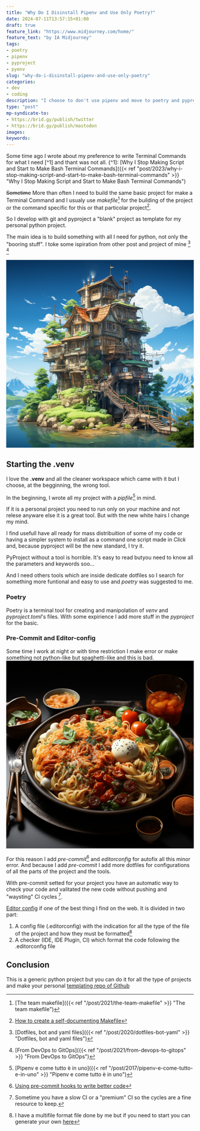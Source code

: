 ```yaml
---
title: "Why Do I Disinstall Pipenv and Use Only Poetry?"
date: 2024-07-11T13:57:15+01:00
draft: true
feature_link: "https://www.midjourney.com/home/"
feature_text: "by IA Midjourney"
tags:
- poetry
- pipenv
- pyproject
- pyenv
slug: "why-do-i-disinstall-pipenv-and-use-only-poetry"
categories:
- dev
- coding
description: "I choose to don't use pipenv and move to poetry and pyproject and other stuff for dev with python"
type: "post"
mp-syndicate-to:
- https://brid.gy/publish/twitter
- https://brid.gy/publish/mastodon
images:
keywords:
---
```


Some time ago I wrote about my preference to write Terminal Commands for what I need [^1] and thant was not all.
{^1]: [Why I Stop Making Script and Start to Make Bash Terminal Commands]({{< ref "post/2023/why-i-stop-making-script-and-start-to-make-bash-terminal-commands" >}} "Why I Stop Making Script and Start to Make Bash Terminal Commands")

~~Sometime~~ More than often I need to build the same basic project for make a Terminal Command and I usualy use _makefile_[^2] for the building of the project or the command specific for this or that particolar project[^makefile].

[^2]: [The team makefile]({{< ref "/post/2021/the-team-makefile" >}} "The team makefile")
[^makefile]: [How to create a self-documenting Makefile](https://victoria.dev/blog/how-to-create-a-self-documenting-makefile/)

So I develop with git and pyproject a "blank" project as template for my personal python project.

The main idea is to build something with all I need for python, not only the "booring stuff".
I toke some ispiration from other post and project of mine [^dotfile] [^gitops]
[^gitops]: [From DevOps to GitOps]({{< ref "/post/2021/from-devops-to-gitops" >}} "From DevOps to GitOps")

[^dotfile]: [Dotfiles, bot and yaml files]({{< ref "/post/2020/dotfiles-bot-yaml" >}} "Dotfiles, bot and yaml files")

![VEnv](venv.png)

## Starting the .venv

I love the __.venv__ and all the cleaner workspace which came with it but I choose, at the begginning, the wrong tool.

In the beginning, I wrote all my project with a _pipfile_[^3] in mind.

[^3]: [Pipenv e come tutto è in uno]({{< ref "/post/2017/pipenv-e-come-tutto-e-in-uno" >}} "Pipenv e come tutto è in uno")

If it is a personal project you need to run only on your machine and not relese anyware else it is a great tool. But with the new white hairs I change my mind.

I find usefull have all ready for mass distribuition of some of my code or having a simpler system to install as a command one script made in _Click_ and, because pyproject will be the new standard, I try it.

PyProject without a tool is horrible. It's easy to read butyou need to know all the parameters and keywords soo...

And I need others tools which are inside dedicate dotfiles so I search for something more funtional and easy to use and _poetry_ was suggested to me.

### Poetry

Poetry is a terminal tool for creating and manipolation of _venv_ and _pyproject.toml_'s files.
With some expirience I add more stuff in the _pyproject_ for the basic.

### Pre-Commit and Editor-config

Some time I work at night or with time restriction I make error or make something not python-like but spaghetti-like and this is bad.
![Spaghetti code](spaghetti-code.png)

For this reason I add _pre-commit_[^pre-commit] and _editorconfig_ for autofix all this minor error. And because I add _pre-commit_ I add more dotfiles for configurations of all the parts of the project and the tools.

[^pre-commit]: [Using pre-commit hooks to write better code](https://praful932.dev/blog-2-pre-commit-hooks/)

With pre-commit setted for your project you have an automatic way to check your code and valitated the new code without pushing and "waysting" CI cycles [^waysting].

[^waysting]: Sometime you have a slow CI or a "premium" CI so the cycles are a fine resource to keep.


[Editor config](https://editorconfig.org/) if one of the best thing I find on the web. It is divided in two part:
1. A config file (.editorconfig) with the indication for all the type of the file of the project and how they must be formatted[^editorconfig]
2. A checker (IDE, IDE Plugin, CI) which format the code following the .editorconfig file

[^editorconfig]:I have a multifile format file done by me but if you need to start you can generate your own [here](https://editorconfig.timseverien.com/) 

## Conclusion

This is a generic python project but you can do it for all the type of projects and make your personal [templating repo of Github](https://docs.github.com/en/repositories/creating-and-managing-repositories/creating-a-template-repository)
